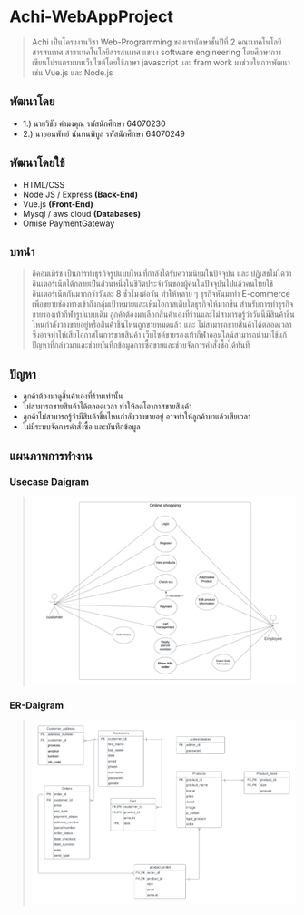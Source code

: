 # Achi-WebAppProject
> Achi เป็นโครงงานวิชา Web-Programming ของเรานักษาชั้นปีที่ 2 คณะเทคโนโลยีสารสนเทศ สาขาเทคโนโลยีสารสนเทศ แขนง software engineering โดยศึกษาการเขียนโปรแกรมบนเว็บไซต์โดยใช้ภาษา 
> javascript และ fram work มาช่วยในการพัฒนา เช่น Vue.js และ Node.js
## พัฒนาโดย
*  1.) นายวิชัย คำมงคุณ รหัสนักศึกษา 64070230 
*  2.) นายอนพัทย์ นันทนพิบูล รหัสนักศึกษา 64070249
## พัฒนาโดยใช้
* HTML/CSS
* Node JS / Express **(Back-End)**
* Vue.js **(Front-End)**
* Mysql / aws cloud **(Databases)**
* Omise PaymentGateway
## บทนำ
> อีคอมเมิร์ช เป็นการทำธุรกิจรูปแบบใหม่ที่กำลังได้รับความนิยมในปัจจุบัน และ ปฏิเสธไม่ได้ว่าอินเตอร์เน็ตได้กลายเป็นส่วนหนึ่งในชีวิตประจำวันของผู้คนในปัจจุบันไปแล้วคนไทยใช้อินเตอร์เน็ตกันมากกว่าวันละ 8 ชั่วโมงต่อวัน ทำให้หลาย ๆ ธุรกิจหันมาทำ E-commerce เพื่อขยายช่องทางเข้าถึงกลุ่มเป้าหมายและเพิ่มโอกาสเติบโตธุรกิจให้มากขึ้น สำหรับการทำธุรกิจขายรองเท้ากีฬารูปแบบเดิม ลูกค้าต้องมาเลือกสิ้นค้าเองที่ร้านและไม่สามารถรู้ว่าวันนี้มีสินค้าชิ้นไหนกำลังวางขายอยู่หรือสินค้าชิ้นไหนถูกขายหมดแล้ว และ ไม่สามารถขายสิ้นค้าได้ตลอดเวลาซึ่งอาจทำให้เสียโอกาสในการขายสินค้า เว็บไซต์ขายรองเท้ากีฬาออนใลน์สามารถนำมาใช้แก้ปัญหาที่กล่าวมาและช่วยบันทึกข้อมูลการซื้อขายและช่วยจัดการคำสั่งซื้อได้ทันที
## ปัญหา
* ลูกค้าต้องมาดูสิ้นค้าเองที่ร้านเท่านั้น
* ไม่สามารถขายสินค้าได้ตลอดเวลา ทำให้ลดโอากาสขายสินค้า
* ลูกค้าไม่สามารถรู้ว่ามีสินค้าชิ้นไหนกำลังวางขายอยู่ อาจทำให้ลูกค้ามาแล้วเสียเวลา
* ไม่มีระบบจัดการคำสั่งซื้อ และบันทึกข้อมูล

## แผนภาพการทำงาน
### Usecase Daigram
> ![Usecase Diagram](ReadmeFile/Project-UCD.png)
### ER-Daigram
> ![ER-Daigram](ReadmeFile/DATABASE%20-%20Page%201%20(2).png)
